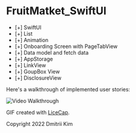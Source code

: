 # FruitMatket_SwiftUI

* [+] SwiftUI
* [+] List
* [+] Animation
* [+] Onboarding Screen with PageTabView
* [+] Data model and fetch data 
* [+] AppStorage
* [+] LinkView
* [+] GoupBox View
* [+] DisclosureView

Here's a walkthrough of implemented user stories:

<img src='https://github.com/MityaKimchanskii/FruitMatket_SwiftUI/blob/main/fruitsApp.gif' title='Video Walkthrough' width='' alt='Video Walkthrough' />

GIF created with [LiceCap](http://www.cockos.com/licecap/).


Copyright 2022 Dmitrii Kim

    
  
    

    
  
    


